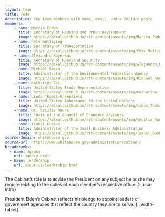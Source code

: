 ```yaml
---
layout: team
title: Team
description: Key team members with name, email, and a feature photo
members:
    - name: Marcia Fudge
      title: Secretary of Housing and Urban Development
      image: https://bixal.github.io/rrt-content/assets/img/Marcia_Fudge.jpeg
    - name: Pete Buttigieg
      title: Secretary of Transportation
      image: https://bixal.github.io/rrt-content/assets/img/Pete_Buttigieg.jpeg
    - name: Alejandro Mayorkas
      title: Secretary of Homeland Security
      image: https://bixal.github.io/rrt-content/assets/img/Alejandro_Mayorkas.jpeg
    - name: Michael Regan
      title: Administrator of the Environmental Protection Agency
      image: https://bixal.github.io/rrt-content/assets/img/Michael_Regan.jpeg
    - name: Katherine Tai
      title: United States Trade Representative
      image: https://bixal.github.io/rrt-content/assets/img/Katherine_Tai.jpeg
    - name: Linda Thomas-Greenfield
      title: United States Ambassador to the United Nations
      image: https://bixal.github.io/rrt-content/assets/img/Linda_Thomas-Greenfield.jpeg
    - name: Dr. Cecilia Rouse
      title: Chair of the Council of Economic Advisers
      image: https://bixal.github.io/rrt-content/assets/img/Cecilia_Rouse.jpeg
    - name: Isabel Guzman
      title: Administrator of the Small Business Administration
      image: https://bixal.github.io/rrt-content/assets/img/Isabel_Guzman.jpeg
source-domain: whitehouse.gov
source-url: https://www.whitehouse.gov/administration/cabinet/
breadcrumbs:
  - name: Agency
    url: agency.html
  - name: Leadership
    url: about-us/leadership.html
---
```


The Cabinet’s role is to advise the President on any subject he or she may require relating to the duties of each member’s respective office.
{: .usa-intro}

President Biden’s Cabinet reflects his pledge to appoint leaders of government agencies that reflect the country they aim to serve.
{: .width-tablet}